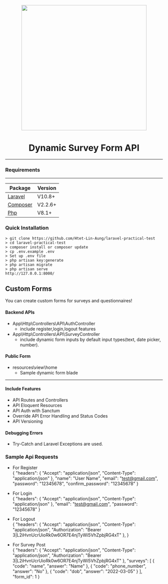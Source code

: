 <p align="center"><a href="https://laravel.com" target="_blank"><img src="https://raw.githubusercontent.com/laravel/art/master/logo-lockup/5%20SVG/2%20CMYK/1%20Full%20Color/laravel-logolockup-cmyk-red.svg" width="400"></a></p>
<h1 align="center">Dynamic Survey Form API</h1>
<hr>

### Requirements

<hr>

<table>
    <thead>
        <tr>
            <th>Package</th>
            <th>Version</th>
        </tr>
    </thead>
    <tbody>
        <tr>
            <td><a href="https://laravel.com/docs/10.x/readme" rel="nofollow">Laravel</a></td>
            <td>V10.8+</td>
        </tr>
        <tr>
            <td><a href="https://getcomposer.org/" rel="nofollow">Composer</a></td>
            <td>V2.2.6+</td>
        </tr>
        <tr>
            <td><a href="https://www.php.net/" rel="nofollow">Php</a></td>
            <td>V8.1+</td>
        </tr>
    </tbody>
</table>


### Quick Installation

    > git clone https://github.com/Htet-Lin-Aung/laravel-practical-test
    > cd laravel-practical-test
    > composer install or composer update
    > cp .env.example .env
    > Set up .env file
    > php artisan key:generate
    > php artisan migrate
    > php artisan serve
    http://127.0.0.1:8000/

## Custom Forms

You can create custom forms for surveys and questionnaires!

#### Backend APIs
- App\Http\Controllers\API\AuthController
  - include register,login,logout features
- App\Http\Controllers\API\SurveyController
  - include dynamic form inputs by default input types(text, date picker, number).

#### Public Form
- resources\view\home
  - Sample dynamic form blade

<hr>

#### Include Features
- API Routes and Controllers
- API Eloquent Resources
- API Auth with Sanctum
- Override API Error Handling and Status Codes
- API Versioning

#### Debugging Errors
- Try-Catch and Laravel Exceptions are used.

### Sample Api Requests
- For Register <br>
    {
        "headers": {
            "Accept": "application/json",
            "Content-Type": "application/json"
        },
        "name": "User Name",
        "email": "test@gmail.com",
        "password": "12345678",
        "confirm_password": "12345678"
    }

- For Login <br>
    {
        "headers": {
            "Accept": "application/json",
            "Content-Type": "application/json"
        },
        "email": "test@gmail.com",
        "password": "12345678"
    }
    
- For Logout <br>
    {
        "headers": {
            "Accept": "application/json",
            "Content-Type": "application/json",
            "Authorization": "Bearer 3|L2iHvnUcrUioRk0w6OR7E4njTyWi5VhZpbjRG4xT"
        },
    }
- For Survey Post <br>
    {   "headers": {
            "Accept": "application/json",
            "Content-Type": "application/json",
            "Authorization": "Bearer 3|L2iHvnUcrUioRk0w6OR7E4njTyWi5VhZpbjRG4xT"
        },
        "surveys": [
            {
                "code": "name",
                "answer": "Name"
            },
            {
                "code": "phone_number",
                "answer": "No"
            },
            {
                "code": "dob",
                "answer": "2022-03-05"
            }
        ],
        "form_id": 1
    }
